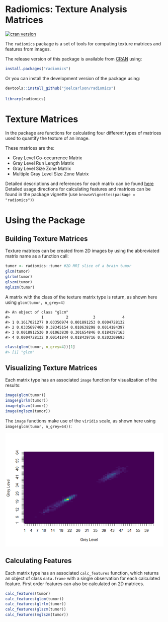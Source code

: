 Radiomics: Texture Analysis Matrices
====================================

[![cran version](http://www.r-pkg.org/badges/version/radiomics)](http://cran.rstudio.com/web/packages/radiomics)

The `radiomics` package is a set of tools for computing texture matrices and features from images.

The release version of this package is available from [CRAN](https://cran.r-project.org/web/packages/radiomics/index.html) using:

``` r
install.packages("radiomics")
```

Or you can install the development version of the package using:

``` r
devtools::install_github("joelcarlson/radiomics")

library(radiomics)
```

Texture Matrices
================

In the package are functions for calculating four different types of matrices used to quantify the texture of an image.

These matrices are the:

-   Gray Level Co-occurrence Matrix
-   Gray Level Run Length Matrix
-   Gray Level Size Zone Matrix
-   Multiple Gray Level Size Zone Matrix

Detailed descriptions and references for each matrix can be found [here](http://joelcarlson.me/2015/07/10/radiomics-package/) Detailed usage directions for calculating features and matrices can be found in the package vignette (use `browseVignettes(package = "radiomics")`)

Using the Package
=================

Building Texture Matrices
-------------------------

Texture matrices can be created from 2D images by using the abbreviated matrix name as a function call:

``` r
tumor <- radiomics::tumor #2D MRI slice of a brain tumor
glcm(tumor)
glrlm(tumor)
glszm(tumor)
mglszm(tumor)
```

A matrix with the class of the texture matrix type is return, as shown here using `glcm(tumor, n_grey=4)`

    #> An object of class "glcm"
    #>              1          2           3            4
    #> 1 0.1617021277 0.03356974 0.001891253 0.0004728132
    #> 2 0.0335697400 0.38345154 0.010638298 0.0014184397
    #> 3 0.0018912530 0.01063830 0.301654846 0.0184397163
    #> 4 0.0004728132 0.00141844 0.018439716 0.0203309693

``` r
class(glcm(tumor, n_grey=4))[1]
#> [1] "glcm"
```

Visualizing Texture Matrices
----------------------------

Each matrix type has an associated `image` function for visualization of the results:

``` r
image(glcm(tumor))
image(glrlm(tumor))
image(glszm(tumor))
image(mglszm(tumor))
```

The `image` functions make use of the `viridis` scale, as shown here using `image(glcm(tumor, n_grey=64))`:

![Sample image](https://raw.githubusercontent.com/joelcarlson/radiomics/master/figs/README-tumorglcm-1.png)

Calculating Features
--------------------

Each matrix type has an associated `calc_features` function, which returns an object of class `data.frame` with a single observation for each calculated feature. First order features can also be calculated on 2D matrices.

``` r
calc_features(tumor)
calc_features(glcm(tumor))
calc_features(glrlm(tumor))
calc_features(glszm(tumor))
calc_features(mglszm(tumor))
```
